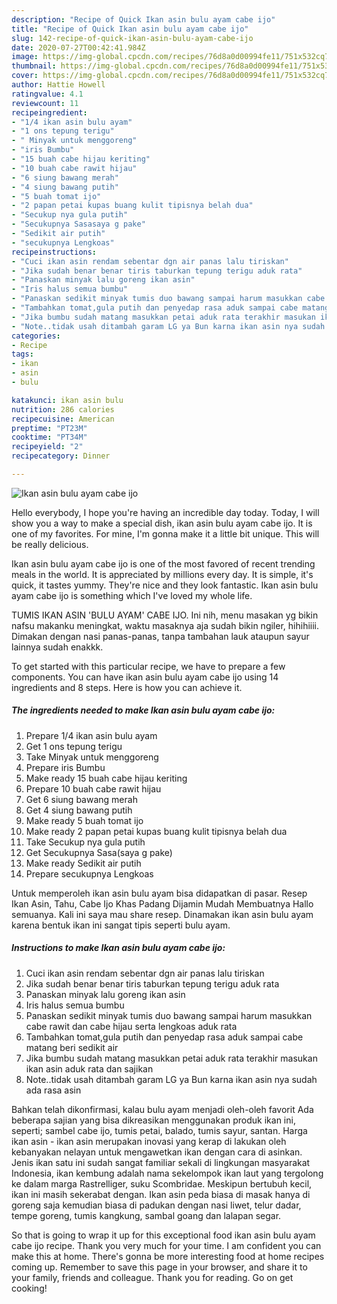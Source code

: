 ```yaml
---
description: "Recipe of Quick Ikan asin bulu ayam cabe ijo"
title: "Recipe of Quick Ikan asin bulu ayam cabe ijo"
slug: 142-recipe-of-quick-ikan-asin-bulu-ayam-cabe-ijo
date: 2020-07-27T00:42:41.984Z
image: https://img-global.cpcdn.com/recipes/76d8a0d00994fe11/751x532cq70/ikan-asin-bulu-ayam-cabe-ijo-foto-resep-utama.jpg
thumbnail: https://img-global.cpcdn.com/recipes/76d8a0d00994fe11/751x532cq70/ikan-asin-bulu-ayam-cabe-ijo-foto-resep-utama.jpg
cover: https://img-global.cpcdn.com/recipes/76d8a0d00994fe11/751x532cq70/ikan-asin-bulu-ayam-cabe-ijo-foto-resep-utama.jpg
author: Hattie Howell
ratingvalue: 4.1
reviewcount: 11
recipeingredient:
- "1/4 ikan asin bulu ayam"
- "1 ons tepung terigu"
- " Minyak untuk menggoreng"
- "iris Bumbu"
- "15 buah cabe hijau keriting"
- "10 buah cabe rawit hijau"
- "6 siung bawang merah"
- "4 siung bawang putih"
- "5 buah tomat ijo"
- "2 papan petai kupas buang kulit tipisnya belah dua"
- "Secukup nya gula putih"
- "Secukupnya Sasasaya g pake"
- "Sedikit air putih"
- "secukupnya Lengkoas"
recipeinstructions:
- "Cuci ikan asin rendam sebentar dgn air panas lalu tiriskan"
- "Jika sudah benar benar tiris taburkan tepung terigu aduk rata"
- "Panaskan minyak lalu goreng ikan asin"
- "Iris halus semua bumbu"
- "Panaskan sedikit minyak tumis duo bawang sampai harum masukkan cabe rawit dan cabe hijau serta lengkoas aduk rata"
- "Tambahkan tomat,gula putih dan penyedap rasa aduk sampai cabe matang beri sedikit air"
- "Jika bumbu sudah matang masukkan petai aduk rata terakhir masukan ikan asin aduk rata dan sajikan"
- "Note..tidak usah ditambah garam LG ya Bun karna ikan asin nya sudah ada rasa asin"
categories:
- Recipe
tags:
- ikan
- asin
- bulu

katakunci: ikan asin bulu 
nutrition: 286 calories
recipecuisine: American
preptime: "PT23M"
cooktime: "PT34M"
recipeyield: "2"
recipecategory: Dinner

---
```



![Ikan asin bulu ayam cabe ijo](https://img-global.cpcdn.com/recipes/76d8a0d00994fe11/751x532cq70/ikan-asin-bulu-ayam-cabe-ijo-foto-resep-utama.jpg)

Hello everybody, I hope you're having an incredible day today. Today, I will show you a way to make a special dish, ikan asin bulu ayam cabe ijo. It is one of my favorites. For mine, I'm gonna make it a little bit unique. This will be really delicious.

Ikan asin bulu ayam cabe ijo is one of the most favored of recent trending meals in the world. It is appreciated by millions every day. It is simple, it's quick, it tastes yummy. They're nice and they look fantastic. Ikan asin bulu ayam cabe ijo is something which I've loved my whole life.

TUMIS IKAN ASIN &#39;BULU AYAM&#39; CABE IJO. Ini nih, menu masakan yg bikin nafsu makanku meningkat, waktu masaknya aja sudah bikin ngiler, hihihiiii. Dimakan dengan nasi panas-panas, tanpa tambahan lauk ataupun sayur lainnya sudah enakkk.


To get started with this particular recipe, we have to prepare a few components. You can have ikan asin bulu ayam cabe ijo using 14 ingredients and 8 steps. Here is how you can achieve it.

<!--inarticleads1-->

##### The ingredients needed to make Ikan asin bulu ayam cabe ijo:

1. Prepare 1/4 ikan asin bulu ayam
1. Get 1 ons tepung terigu
1. Take  Minyak untuk menggoreng
1. Prepare iris Bumbu
1. Make ready 15 buah cabe hijau keriting
1. Prepare 10 buah cabe rawit hijau
1. Get 6 siung bawang merah
1. Get 4 siung bawang putih
1. Make ready 5 buah tomat ijo
1. Make ready 2 papan petai kupas buang kulit tipisnya belah dua
1. Take Secukup nya gula putih
1. Get Secukupnya Sasa(saya g pake)
1. Make ready Sedikit air putih
1. Prepare secukupnya Lengkoas


Untuk memperoleh ikan asin bulu ayam bisa didapatkan di pasar. Resep Ikan Asin, Tahu, Cabe Ijo Khas Padang Dijamin Mudah Membuatnya Hallo semuanya. Kali ini saya mau share resep. Dinamakan ikan asin bulu ayam karena bentuk ikan ini sangat tipis seperti bulu ayam. 

<!--inarticleads2-->

##### Instructions to make Ikan asin bulu ayam cabe ijo:

1. Cuci ikan asin rendam sebentar dgn air panas lalu tiriskan
1. Jika sudah benar benar tiris taburkan tepung terigu aduk rata
1. Panaskan minyak lalu goreng ikan asin
1. Iris halus semua bumbu
1. Panaskan sedikit minyak tumis duo bawang sampai harum masukkan cabe rawit dan cabe hijau serta lengkoas aduk rata
1. Tambahkan tomat,gula putih dan penyedap rasa aduk sampai cabe matang beri sedikit air
1. Jika bumbu sudah matang masukkan petai aduk rata terakhir masukan ikan asin aduk rata dan sajikan
1. Note..tidak usah ditambah garam LG ya Bun karna ikan asin nya sudah ada rasa asin


Bahkan telah dikonfirmasi, kalau bulu ayam menjadi oleh-oleh favorit Ada beberapa sajian yang bisa dikreasikan menggunakan produk ikan ini, seperti; sambel cabe ijo, tumis petai, balado, tumis sayur, santan. Harga ikan asin - ikan asin merupakan inovasi yang kerap di lakukan oleh kebanyakan nelayan untuk mengawetkan ikan dengan cara di asinkan. Jenis ikan satu ini sudah sangat familiar sekali di lingkungan masyarakat Indonesia, ikan kembung adalah nama sekelompok ikan laut yang tergolong ke dalam marga Rastrelliger, suku Scombridae. Meskipun bertubuh kecil, ikan ini masih sekerabat dengan. Ikan asin peda biasa di masak hanya di goreng saja kemudian biasa di padukan dengan nasi liwet, telur dadar, tempe goreng, tumis kangkung, sambal goang dan lalapan segar. 

So that is going to wrap it up for this exceptional food ikan asin bulu ayam cabe ijo recipe. Thank you very much for your time. I am confident you can make this at home. There's gonna be more interesting food at home recipes coming up. Remember to save this page in your browser, and share it to your family, friends and colleague. Thank you for reading. Go on get cooking!
